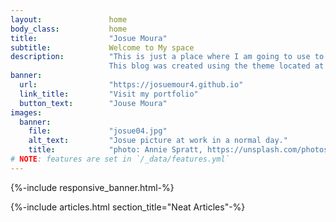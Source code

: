 ```yaml
---
layout:               home
body_class:           home
title:                "Josue Moura"
subtitle:             Welcome to My space
description:          "This is just a place where I am going to use to sort out my ideas.<br />
                      This blog was created using the theme located at -><a href='https://github.com/jekyll-theme-editorial/jekyll-theme-editorial.github.io/' target='_blank' >jekyll-theme-editorial.github.io</a>."
banner:
  url:                "https://josuemour4.github.io"
  link_title:         "Visit my portfolio"
  button_text:        "Jouse Moura"
images:
  banner:
    file:             "josue04.jpg"
    alt_text:         "Josue picture at work in a normal day."
    title:            "photo: Annie Spratt, https://unsplash.com/photos/DYROsn8AyDI/"
# NOTE: features are set in `/_data/features.yml`
---
```


<!-- Banner -->
{%-include responsive_banner.html-%}

<!-- Section - Features -->
<!-- {%-include features.html section_title="Cool Features"-%} -->

<!-- Section - Articles -->
{%-include articles.html section_title="Neat Articles"-%}